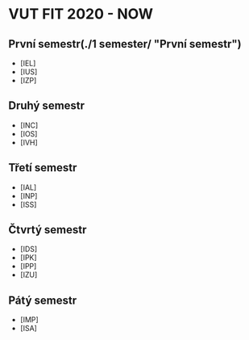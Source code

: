 # VUT FIT 2020 - NOW
## První semestr(./1 semester/ "První semestr")
- [IEL]
- [IUS]
- [IZP]
## Druhý semestr
- [INC]
- [IOS]
- [IVH]
## Třetí semestr
- [IAL]
- [INP]
- [ISS]
## Čtvrtý semestr
- [IDS]
- [IPK]
- [IPP]
- [IZU]
## Pátý semestr
- [IMP]
- [ISA] 
